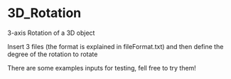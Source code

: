 # 3D_Rotation
3-axis Rotation of a 3D object

Insert 3 files (the format is explained in fileFormat.txt) and then define the degree of the rotation to rotate

There are some examples inputs for testing, fell free to try them!
